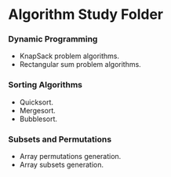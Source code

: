 # Algorithm Study Folder #

### Dynamic Programming ###
+ KnapSack problem algorithms.
+ Rectangular sum problem algorithms.

### Sorting Algorithms ###
+ Quicksort.
+ Mergesort.
+ Bubblesort.

### Subsets and Permutations ###
+ Array permutations generation.
+ Array subsets generation.
